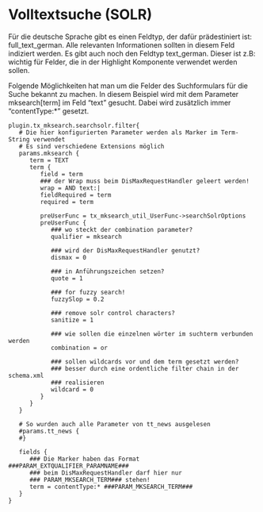 Volltextsuche (SOLR)
====================

Für die deutsche Sprache gibt es einen Feldtyp, der dafür prädestiniert ist: full\_text\_german. Alle relevanten Informationen sollten in diesem Feld indiziert werden. Es gibt auch noch den Feldtyp text\_german. Dieser ist z.B: wichtig für Felder, die in der Highlight Komponente verwendet werden sollen.

Folgende Möglichkeiten hat man um die Felder des Suchformulars für die Suche bekannt zu machen. In diesem Beispiel wird mit dem Parameter mksearch[term] im Feld “text” gesucht. Dabei wird zusätzlich immer “contentType:\*” gesetzt.

~~~~ {.sourceCode .ts}
plugin.tx_mksearch.searchsolr.filter{
   # Die hier konfigurierten Parameter werden als Marker im Term-String verwendet
   # Es sind verschiedene Extensions möglich
   params.mksearch {
      term = TEXT
      term {
         field = term
         ### der Wrap muss beim DisMaxRequestHandler geleert werden!
         wrap = AND text:|
         fieldRequired = term
         required = term

         preUserFunc = tx_mksearch_util_UserFunc->searchSolrOptions
         preUserFunc {
            ### wo steckt der combination parameter?
            qualifier = mksearch

            ### wird der DisMaxRequestHandler genutzt?
            dismax = 0

            ### in Anführungszeichen setzen?
            quote = 1

            ### for fuzzy search!
            fuzzySlop = 0.2

            ### remove solr control characters?
            sanitize = 1

            ### wie sollen die einzelnen wörter im suchterm verbunden werden
            combination = or

            ### sollen wildcards vor und dem term gesetzt werden?
            ### besser durch eine ordentliche filter chain in der schema.xml
            ### realisieren
            wildcard = 0
         }
      }
   }

   # So wurden auch alle Parameter von tt_news ausgelesen
   #params.tt_news {
   #}

   fields {
      ### Die Marker haben das Format ###PARAM_EXTQUALIFIER_PARAMNAME###
      ### beim DisMaxRequestHandler darf hier nur
      ### PARAM_MKSEARCH_TERM### stehen!
      term = contentType:* ###PARAM_MKSEARCH_TERM###
   }
}
~~~~
